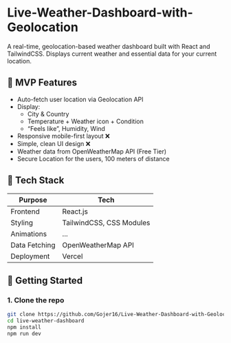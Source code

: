 # Live-Weather-Dashboard-with-Geolocation

A real-time, geolocation-based weather dashboard built with React and TailwindCSS. Displays current weather and essential data for your current location.

## 📌 MVP Features

- Auto-fetch user location via Geolocation API
- Display:
  - City & Country
  - Temperature + Weather icon + Condition
  - “Feels like”, Humidity, Wind
- Responsive mobile-first layout ❌
- Simple, clean UI design ❌
- Weather data from OpenWeatherMap API (Free Tier)
- Secure Location for the users, 100 meters of distance

## 🧱 Tech Stack

| Purpose         | Tech                    |
|----------------|--------------------------|
| Frontend        | React.js                |
| Styling         | TailwindCSS, CSS Modules |
| Animations      | ... |
| Data Fetching   | OpenWeatherMap API      |
| Deployment      | Vercel                 |

## 🚀 Getting Started

### 1. Clone the repo

```bash
git clone https://github.com/Gojer16/Live-Weather-Dashboard-with-Geolocation
cd live-weather-dashboard
npm install
npm run dev
